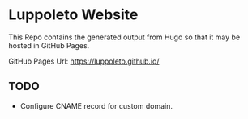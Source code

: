# Luppoleto Website

This Repo contains the generated output from Hugo so that it may be hosted in GitHub Pages.

GitHub Pages Url: 
https://luppoleto.github.io/

## TODO

- Configure CNAME record for custom domain.
